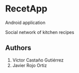 # RecetApp

Android application

Social network of kitchen recipes

## Authors

1. Víctor Castaño Gutiérrez
2. Javier Rojo Ortiz
